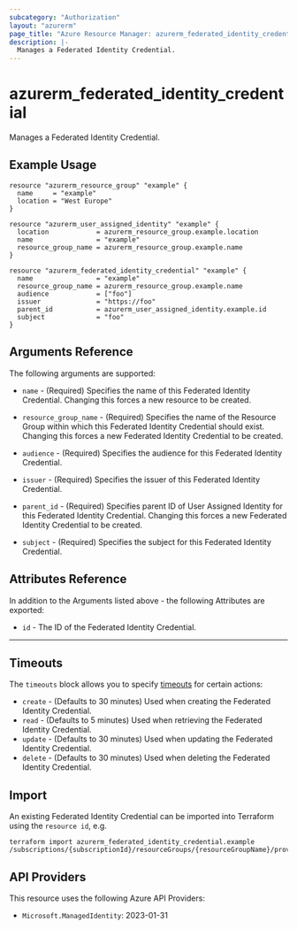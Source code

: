 ```yaml
---
subcategory: "Authorization"
layout: "azurerm"
page_title: "Azure Resource Manager: azurerm_federated_identity_credential"
description: |-
  Manages a Federated Identity Credential.
---
```


# azurerm_federated_identity_credential

Manages a Federated Identity Credential.

## Example Usage

```hcl
resource "azurerm_resource_group" "example" {
  name     = "example"
  location = "West Europe"
}

resource "azurerm_user_assigned_identity" "example" {
  location            = azurerm_resource_group.example.location
  name                = "example"
  resource_group_name = azurerm_resource_group.example.name
}

resource "azurerm_federated_identity_credential" "example" {
  name                = "example"
  resource_group_name = azurerm_resource_group.example.name
  audience            = ["foo"]
  issuer              = "https://foo"
  parent_id           = azurerm_user_assigned_identity.example.id
  subject             = "foo"
}
```

## Arguments Reference

The following arguments are supported:

* `name` - (Required) Specifies the name of this Federated Identity Credential. Changing this forces a new resource to be created.

* `resource_group_name` - (Required) Specifies the name of the Resource Group within which this Federated Identity Credential should exist. Changing this forces a new Federated Identity Credential to be created.

* `audience` - (Required) Specifies the audience for this Federated Identity Credential.

* `issuer` - (Required) Specifies the issuer of this Federated Identity Credential.

* `parent_id` - (Required) Specifies parent ID of User Assigned Identity for this Federated Identity Credential. Changing this forces a new Federated Identity Credential to be created.

* `subject` - (Required) Specifies the subject for this Federated Identity Credential.

## Attributes Reference

In addition to the Arguments listed above - the following Attributes are exported:

* `id` - The ID of the Federated Identity Credential.

---

## Timeouts

The `timeouts` block allows you to specify [timeouts](https://www.terraform.io/docs/configuration/resources.html#timeouts) for certain actions:

* `create` - (Defaults to 30 minutes) Used when creating the Federated Identity Credential.
* `read` - (Defaults to 5 minutes) Used when retrieving the Federated Identity Credential.
* `update` - (Defaults to 30 minutes) Used when updating the Federated Identity Credential.
* `delete` - (Defaults to 30 minutes) Used when deleting the Federated Identity Credential.

## Import

An existing Federated Identity Credential can be imported into Terraform using the `resource id`, e.g.

```shell
terraform import azurerm_federated_identity_credential.example /subscriptions/{subscriptionId}/resourceGroups/{resourceGroupName}/providers/Microsoft.ManagedIdentity/userAssignedIdentities/{parentIdentityName}/federatedIdentityCredentials/{resourceName}
```

## API Providers
<!-- This section is generated, changes will be overwritten -->
This resource uses the following Azure API Providers:

* `Microsoft.ManagedIdentity`: 2023-01-31
